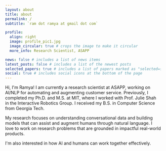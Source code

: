 ```yaml
---
layout: about
title: about
permalink: /
subtitle: `ram dot ramya at gmail dot com`

profile:
  align: right
  image: profile_pic1.jpg
  image_circular: true # crops the image to make it circular
  more_info: Research Scientist, ASAPP

news: false # includes a list of news items
latest_posts: false # includes a list of the newest posts
selected_papers: true # includes a list of papers marked as "selected={true}"
social: true # includes social icons at the bottom of the page
---
```


Hi, I'm Ramya! I am currently a research scientist at ASAPP, working on AI/NLP for automating and augmenting customer service. Previously, I completed my Ph.D. and M.S. at MIT, where I worked with Prof. Julie Shah in the Interactive Robotics Group. I received my B.S. in Computer Science from Georgia Tech.

My research focuses on understanding conversational data and building models that can assist and augment humans through natural language. I love to work on research problems that are grounded in impactful real-world products.

I'm also interested in how AI and humans can work together effectively.
